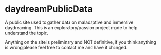 # daydreamPublicData
A public site used to gather data on maladaptive and immersive daydreaming. This is an exploratory/passion project made to help understand the topic.

Anything on the site is preliminary and NOT definitive, if you think anything is wrong please feel free to contact me and have it changed.
